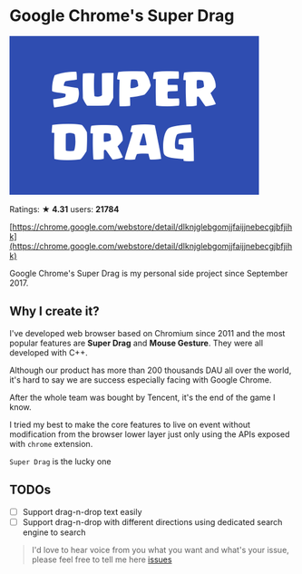 # Google Chrome's Super Drag

<img src="./440x280.png" alt="super drag banner" />

Ratings: **★ 4.31** users: **21784**

[https://chrome.google.com/webstore/detail/dlknjglebgomjjfaijjnebecgjbfjihk](https://chrome.google.com/webstore/detail/dlknjglebgomjjfaijjnebecgjbfjihk)

Google Chrome's Super Drag is my personal side project since September 2017.

## Why I create it?

I've developed web browser based on Chromium since 2011 and the most popular features are **Super Drag** and **Mouse Gesture**. They were all developed with C++.

Although our product has more than 200 thousands DAU all over the world, it's hard to say we are success especially facing with Google Chrome.

After the whole team was bought by Tencent, it's the end of the game I know.

I tried my best to make the core features to live on event without modification from the browser lower layer just only using the APIs exposed with `chrome` extension.

`Super Drag` is the lucky one

## TODOs

- [ ] Support drag-n-drop text easily
- [ ] Support drag-n-drop with different directions using dedicated search engine to search

> I'd love to hear voice from you what you want and what's your issue, please feel free to tell me here
> [issues](https://github.com/universeroc/super-drag/issues)
